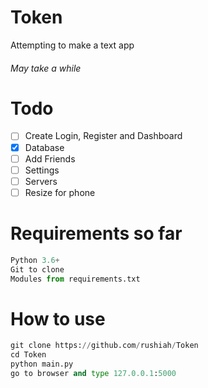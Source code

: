 # Token
Attempting to make a text app
###### May take a while

# Todo
- [ ] Create Login, Register and Dashboard
- [x] Database
- [ ] Add Friends
- [ ] Settings
- [ ] Servers
- [ ] Resize for phone

# Requirements so far
```python
Python 3.6+
Git to clone
Modules from requirements.txt
```
# How to use
```python
git clone https://github.com/rushiah/Token
cd Token
python main.py
go to browser and type 127.0.0.1:5000
```


<!--
![Login page](https://i.imgur.com/2USmd6H.png)
